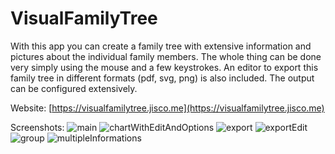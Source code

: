 # VisualFamilyTree

With this app you can create a family tree with extensive information and pictures about the individual family members. The whole thing can be done very simply using the mouse and a few keystrokes. An editor to export this family tree in different formats (pdf, svg, png) is also included. The output can be configured extensively.

Website: [https://visualfamilytree.jisco.me](https://visualfamilytree.jisco.me)

Screenshots:
![main](https://user-images.githubusercontent.com/770001/82905562-5207a480-9f64-11ea-81d9-aca302246305.png)
![chartWithEditAndOptions](https://user-images.githubusercontent.com/770001/82905450-33091280-9f64-11ea-93e1-52e93afc3bfb.png)
![export](https://user-images.githubusercontent.com/770001/82905475-3b614d80-9f64-11ea-83c3-8bc4f88a8519.png)
![exportEdit](https://user-images.githubusercontent.com/770001/82905492-3ef4d480-9f64-11ea-8bea-649554e25b30.png)
![group](https://user-images.githubusercontent.com/770001/82905543-4f0cb400-9f64-11ea-847f-d0df99d27238.png)
![multipleInformations](https://user-images.githubusercontent.com/770001/82905581-559b2b80-9f64-11ea-93e3-81f245aefd03.png)
